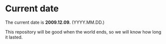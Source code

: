 # Current date

The current date is **2009.12.09.** (YYYY.MM.DD.)

This repository will be good when the world ends, so we will know how long it lasted.